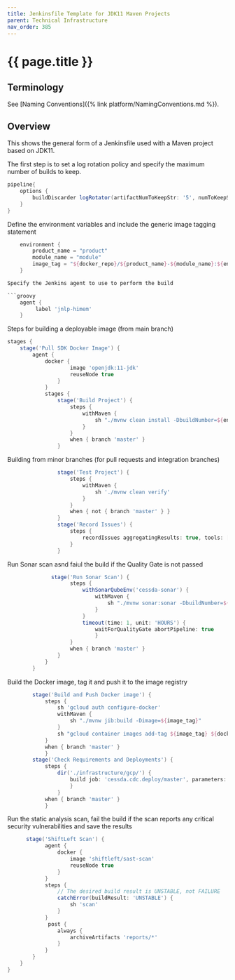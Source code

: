 ```yaml
---
title: Jenkinsfile Template for JDK11 Maven Projects
parent: Technical Infrastructure
nav_order: 385
---
```


# {{ page.title }}

## Terminology

See [Naming Conventions]({% link platform/NamingConventions.md %}).

## Overview

This shows the general form of a Jenkinsfile used with a Maven project based on JDK11.

The first step is to set a log rotation policy and specify the maximum number of builds to keep.

```groovy
pipeline{
    options {
        buildDiscarder logRotator(artifactNumToKeepStr: '5', numToKeepStr: '20')
    }
}
```

Define the environment variables and include the generic image tagging statement

```groovy
    environment {
        product_name = "product"
        module_name = "module"
        image_tag = "${docker_repo}/${product_name}-${module_name}:${env.BRANCH_NAME}-${env.BUILD_NUMBER}"
    }

Specify the Jenkins agent to use to perform the build

```groovy
    agent {
         label 'jnlp-himem'
    }
```

Steps for building a deployable image (from main branch)

```groovy
stages {
    stage('Pull SDK Docker Image') {
        agent {
            docker {
                    image 'openjdk:11-jdk'
                    reuseNode true
                }
            }
            stages {
                stage('Build Project') {
                    steps {
                        withMaven {
                            sh "./mvnw clean install -DbuildNumber=${env.BUILD_NUMBER}"
                        }
                    }
                    when { branch 'master' }
                }
```

Building from minor branches (for pull requests and integration branches)

```groovy
                stage('Test Project') {
                    steps {
                        withMaven {
                            sh './mvnw clean verify'
                        }
                    }
                    when { not { branch 'master' } }
                }
                stage('Record Issues') {
                    steps {
                        recordIssues aggregatingResults: true, tools: [errorProne(), java()]
                    }
                }
```

Run Sonar scan asnd faiul the build if the Quality Gate is not passed

```groovy
              stage('Run Sonar Scan') {
                    steps {
                        withSonarQubeEnv('cessda-sonar') {
                            withMaven {
                                sh "./mvnw sonar:sonar -DbuildNumber=${env.BUILD_NUMBER}"
                            }
                        }
                        timeout(time: 1, unit: 'HOURS') {
                            waitForQualityGate abortPipeline: true
                            }
                    }
                    when { branch 'master' }
                }
            }
        }
```

Build the Docker image, tag it and push it to the image registry

```groovy
        stage('Build and Push Docker image') {
            steps {
                sh 'gcloud auth configure-docker'
                withMaven {
                    sh "./mvnw jib:build -Dimage=${image_tag}"
                }
                sh "gcloud container images add-tag ${image_tag} ${docker_repo}/${product_name}-${module_name}:${env.BRANCH_NAME}-latest"
            }
            when { branch 'master' }
            }
        stage('Check Requirements and Deployments') {
            steps {
                dir('./infrastructure/gcp/') {
                    build job: 'cessda.cdc.deploy/master', parameters: [string(name: 'osmh_indexer_image_tag', value: "${env.BRANCH_NAME}-${env.BUILD_NUMBER}")], wait: false
                    }
                }
            when { branch 'master' }
            }
```

Run the static analysis scan, fail the build if the scan reports any critical security vulnerabilities and save the results

```groovy
      stage('ShiftLeft Scan') {
            agent {
                docker {
                    image 'shiftleft/sast-scan'
                    reuseNode true
                }
            }
            steps {
                // The desired build result is UNSTABLE, not FAILURE
                catchError(buildResult: 'UNSTABLE') {
                    sh 'scan'
                }
            }
             post {
                always {
                    archiveArtifacts 'reports/*'
                }
            }
        }
    }
}
```
